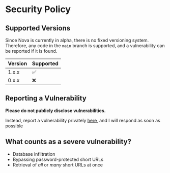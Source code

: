 # Security Policy

## Supported Versions

Since Nova is currently in alpha, there is no fixed versioning system.
Therefore, any code in the `main` branch is supported, and a vulnerability can be reported if it is found.

| Version | Supported          |
| ------- | ------------------ |
| 1.x.x   | :white_check_mark: |
| 0.x.x   | :x:                |

## Reporting a Vulnerability

**Please do not publicly disclose vulnerabilities.**

Instead, report a vulnerability privately [here](https://github.com/thaddeuskkr/nova/security/advisories/new), and I will respond as soon as possible

## What counts as a severe vulnerability?

- Database infiltration
- Bypassing password-protected short URLs
- Retrieval of _all_ or _many_ short URLs at once
